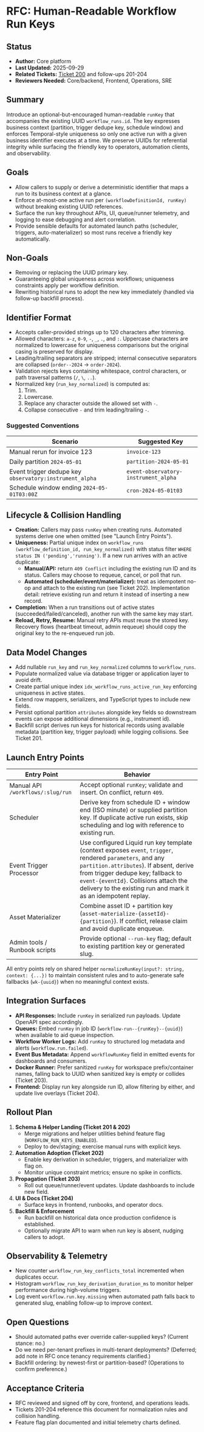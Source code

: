 # RFC: Human-Readable Workflow Run Keys

## Status
- **Author:** Core platform
- **Last Updated:** 2025-09-29
- **Related Tickets:** [Ticket 200](../tickets/200-workflow-run-key-design.md) and follow-ups 201-204
- **Reviewers Needed:** Core/backend, Frontend, Operations, SRE

## Summary
Introduce an optional-but-encouraged human-readable `runKey` that accompanies the existing UUID `workflow_runs.id`. The key expresses business context (partition, trigger dedupe key, schedule window) and enforces Temporal-style uniqueness so only one active run with a given business identifier executes at a time. We preserve UUIDs for referential integrity while surfacing the friendly key to operators, automation clients, and observability.

## Goals
- Allow callers to supply or derive a deterministic identifier that maps a run to its business context at a glance.
- Enforce at-most-one active run per `(workflowDefinitionId, runKey)` without breaking existing UUID references.
- Surface the run key throughout APIs, UI, queue/runner telemetry, and logging to ease debugging and alert correlation.
- Provide sensible defaults for automated launch paths (scheduler, triggers, auto-materializer) so most runs receive a friendly key automatically.

## Non-Goals
- Removing or replacing the UUID primary key.
- Guaranteeing global uniqueness across workflows; uniqueness constraints apply per workflow definition.
- Rewriting historical runs to adopt the new key immediately (handled via follow-up backfill process).

## Identifier Format
- Accepts caller-provided strings up to 120 characters after trimming.
- Allowed characters: `a-z`, `0-9`, `-`, `_`, `.`, and `:`. Uppercase characters are normalized to lowercase for uniqueness comparisons but the original casing is preserved for display.
- Leading/trailing separators are stripped; internal consecutive separators are collapsed (`order--2024` → `order-2024`).
- Validation rejects keys containing whitespace, control characters, or path traversal patterns (`/`, `\`, `..`).
- Normalized key (`run_key_normalized`) is computed as:
  1. Trim.
  2. Lowercase.
  3. Replace any character outside the allowed set with `-`.
  4. Collapse consecutive `-` and trim leading/trailing `-`.

### Suggested Conventions
| Scenario | Suggested Key |
| --- | --- |
| Manual rerun for invoice 123 | `invoice-123` |
| Daily partition `2024-05-01` | `partition-2024-05-01` |
| Event trigger dedupe key `observatory:instrument_alpha` | `event-observatory-instrument_alpha` |
| Schedule window ending `2024-05-01T03:00Z` | `cron-2024-05-01t03` |

## Lifecycle & Collision Handling
- **Creation:** Callers may pass `runKey` when creating runs. Automated systems derive one when omitted (see "Launch Entry Points").
- **Uniqueness:** Partial unique index on `workflow_runs (workflow_definition_id, run_key_normalized)` with status filter `WHERE status IN ('pending','running')`. If a new run arrives with an active duplicate:
  - **Manual/API:** return `409 Conflict` including the existing run ID and its status. Callers may choose to requeue, cancel, or poll that run.
  - **Automated (scheduler/event/materializer):** treat as idempotent no-op and attach to the existing run (see Ticket 202). Implementation detail: retrieve existing run and return it instead of inserting a new record.
- **Completion:** When a run transitions out of active states (succeeded/failed/canceled), another run with the same key may start.
- **Reload, Retry, Resume:** Manual retry APIs must reuse the stored key. Recovery flows (heartbeat timeout, admin requeue) should copy the original key to the re-enqueued run job.

## Data Model Changes
- Add nullable `run_key` and `run_key_normalized` columns to `workflow_runs`.
- Populate normalized value via database trigger or application layer to avoid drift.
- Create partial unique index `idx_workflow_runs_active_run_key` enforcing uniqueness in active states.
- Extend row mappers, serializers, and TypeScript types to include new fields.
- Persist optional partition `attributes` alongside key fields so downstream events can expose additional dimensions (e.g., instrument id).
- Backfill script derives run keys for historical records using available metadata (partition key, trigger payload) while logging collisions. See Ticket 201.

## Launch Entry Points
| Entry Point | Behavior |
| --- | --- |
| Manual API `/workflows/:slug/run` | Accept optional `runKey`; validate and insert. On conflict, return `409`. |
| Scheduler | Derive key from schedule ID + window end (ISO minute) or supplied partition key. If duplicate active run exists, skip scheduling and log with reference to existing run. |
| Event Trigger Processor | Use configured Liquid run key template (context exposes `event`, `trigger`, rendered `parameters`, and any `partition.attributes`). If absent, derive from trigger dedupe key; fallback to `event-{eventId}`. Collisions attach the delivery to the existing run and mark it as an idempotent replay. |
| Asset Materializer | Combine asset ID + partition key (`asset-materialize-{assetId}-{partition}`). If conflict, release claim and avoid duplicate enqueue. |
| Admin tools / Runbook scripts | Provide optional `--run-key` flag; default to existing partition key or generated slug. |

All entry points rely on shared helper `normalizeRunKey(input?: string, context: {...})` to maintain consistent rules and to auto-generate safe fallbacks (`wk-{uuid}`) when no meaningful context exists.

## Integration Surfaces
- **API Responses:** Include `runKey` in serialized run payloads. Update OpenAPI spec accordingly.
- **Queues:** Embed `runKey` in job ID (`workflow-run--{runKey}--{uuid}`) when available to aid queue inspection.
- **Workflow Worker Logs:** Add `runKey` to structured log metadata and alerts (`workflow.run.failed`).
- **Event Bus Metadata:** Append `workflowRunKey` field in emitted events for dashboards and consumers.
- **Docker Runner:** Prefer sanitized `runKey` for workspace prefix/container names, falling back to UUID when sanitized key is empty or collides (Ticket 203).
- **Frontend:** Display run key alongside run ID, allow filtering by either, and update live overlays (Ticket 204).

## Rollout Plan
1. **Schema & Helper Landing (Ticket 201 & 202)**
   - Merge migrations and helper utilities behind feature flag (`WORKFLOW_RUN_KEYS_ENABLED`).
   - Deploy to dev/staging; exercise manual runs with explicit keys.
2. **Automation Adoption (Ticket 202)**
   - Enable key derivation in scheduler, triggers, and materializer with flag on.
   - Monitor unique constraint metrics; ensure no spike in conflicts.
3. **Propagation (Ticket 203)**
   - Roll out queue/runner/event updates. Update dashboards to include new field.
4. **UI & Docs (Ticket 204)**
   - Surface keys in frontend, runbooks, and operator docs.
5. **Backfill & Enforcement**
   - Run backfill on historical data once production confidence is established.
   - Optionally migrate API to warn when run key is absent, nudging callers to adopt.

## Observability & Telemetry
- New counter `workflow_run_key_conflicts_total` incremented when duplicates occur.
- Histogram `workflow_run_key_derivation_duration_ms` to monitor helper performance during high-volume triggers.
- Log event `workflow.run.key.missing` when automated path falls back to generated slug, enabling follow-up to improve context.

## Open Questions
- Should automated paths ever override caller-supplied keys? (Current stance: no.)
- Do we need per-tenant prefixes in multi-tenant deployments? (Deferred; add note in RFC once tenancy requirements clarified.)
- Backfill ordering: by newest-first or partition-based? (Operations to confirm preference.)

## Acceptance Criteria
- RFC reviewed and signed off by core, frontend, and operations leads.
- Tickets 201-204 reference this document for normalization rules and collision handling.
- Feature flag plan documented and initial telemetry charts defined.
